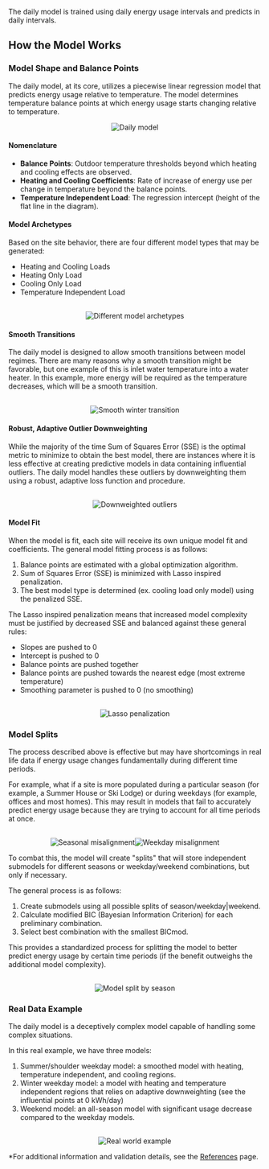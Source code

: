 The daily model is trained using daily energy usage intervals and predicts in daily intervals.

## How the Model Works

### Model Shape and Balance Points

The daily model, at its core, utilizes a piecewise linear regression model that predicts energy usage relative to temperature. The model determines temperature balance points at which energy usage starts changing relative to temperature.

<div style="text-align: center">
    <img src="../../../images/eemeter/daily_model/basic_model.png" alt="Daily model">
</div>

#### Nomenclature

- **Balance Points**: Outdoor temperature thresholds beyond which heating and cooling effects are observed.
- **Heating and Cooling Coefficients**: Rate of increase of energy use per change in temperature beyond the balance points.
- **Temperature Independent Load**: The regression intercept (height of the flat line in the diagram).

#### Model Archetypes

Based on the site behavior, there are four different model types that may be generated:
- Heating and Cooling Loads
- Heating Only Load
- Cooling Only Load
- Temperature Independent Load

<div style="text-align: center; margin-top: 30px">
    <img src="../../../images/eemeter/common/model_archetypes.png" alt="Different model archetypes">
</div>

#### Smooth Transitions

The daily model is designed to allow smooth transitions between model regimes. There are many reasons why a smooth transition might be favorable, but one example of this is inlet water temperature into a water heater. In this example, more energy will be required as the temperature decreases, which will be a smooth transition.

<div style="text-align: center; margin-top: 30px">
    <img src="../../../images/eemeter/daily_model/smoothed_winter.png" alt="Smooth winter transition">
</div>

#### Robust, Adaptive Outlier Downweighting

While the majority of the time Sum of Squares Error (SSE) is the optimal metric to minimize to obtain the best model, there are instances where it is less effective at creating predictive models in data containing influential outliers. The daily model handles these outliers by downweighting them using a robust, adaptive loss function and procedure.

<div style="text-align: center; margin-top: 30px">
    <img src="../../../images/eemeter/daily_model/outliers.png" alt="Downweighted outliers">
</div>

#### Model Fit

When the model is fit, each site will receive its own unique model fit and coefficients. The general model fitting process is as follows:

1. Balance points are estimated with a global optimization algorithm.
2. Sum of Squares Error (SSE) is minimized with Lasso inspired penalization.
3. The best model type is determined (ex. cooling load only model) using the penalized SSE.

The Lasso inspired penalization means that increased model complexity must be justified by decreased SSE and balanced against these general rules:

- Slopes are pushed to 0
- Intercept is pushed to 0
- Balance points are pushed together
- Balance points are pushed towards the nearest edge (most extreme temperature)
- Smoothing parameter is pushed to 0 (no smoothing)

<div style="text-align: center; margin-top: 30px">
    <img src="../../../images/eemeter/daily_model/lasso_penalization.png" alt="Lasso penalization">
</div>

### Model Splits

The process described above is effective but may have shortcomings in real life data if energy usage changes fundamentally during different time periods.

For example, what if a site is more populated during a particular season (for example, a Summer House or Ski Lodge) or during weekdays (for example, offices and most homes). This may result in models that fail to accurately predict energy usage because they are trying to account for all time periods at once.

<div style="display: flex; justify-content: center; margin-top: 30px">
    <img src="../../../images/eemeter/daily_model/season_problems.png" alt="Seasonal misalignment" style="max-width: 50%">
    <img src="../../../images/eemeter/daily_model/weekday_problems.png" alt="Weekday misalignment" style="max-width: 50%">
</div>

To combat this, the model will create "splits" that will store independent submodels for different seasons or weekday/weekend combinations, but only if necessary. 

The general process is as follows:

1. Create submodels using all possible splits of season/weekday|weekend.
2. Calculate modified BIC (Bayesian Information Criterion) for each preliminary combination.
3. Select best combination with the smallest BICmod.

This provides a standardized process for splitting the model to better predict energy usage by certain time periods (if the benefit outweighs the additional model complexity).

<div style="text-align: center; margin-top: 30px">
    <img src="../../../images/eemeter/daily_model/split_model_season.png" alt="Model split by season">
</div>

### Real Data Example

The daily model is a deceptively complex model capable of handling some complex situations. 

In this real example, we have three models:

1. Summer/shoulder weekday model: a smoothed model with heating, temperature independent, and cooling regions.
2. Winter weekday model: a model with heating and temperature independent regions that relies on adaptive downweighting (see the influential points at 0 kWh/day)
3. Weekend model: an all-season model with significant usage decrease compared to the weekday models.

<div style="text-align: center; margin-top: 30px">
    <img src="../../../images/eemeter/daily_model/real_example.png" alt="Real world example">
</div>

*For additional information and validation details, see the [References](../documentation/eemeter/daily_model/references/) page.